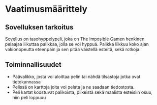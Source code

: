 # Vaatimusmäärittely

## Sovelluksen tarkoitus

Sovellus on tasohyppelypeli, joka on The Imposible Gamen henkinen pelaajaa liikuttaa palikkaa, jolla se voi hyppuä. Palikka liikkuu koko ajan vakionopeutta eteenpäin ja sen pitää väistellä esteitä, sekä rotkoja.

## Toiminnallisuudet

- Päävalikko, josta voi aloittaa pelin tai nähdä tilsastoja jotka ovat tietokannassa
- Pelissä on karttoja joita voi pelata ja ne saadaan tiedostosta.
- Peli kartat koostuvat palikoista, piikeistä sekä maalista esteisiin osuu, niin peli loppuuu

